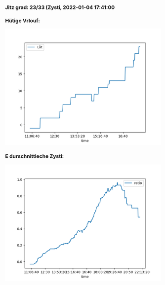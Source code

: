 ### Jitz grad: 23/33 (Zysti, 2022-01-04 17:41:00

### Hütige Vrlouf:
![Graph](Today.png)

### E durschnittleche Zysti:
![Graph](Zysti.png)